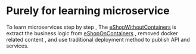 # Purely for learning microservice

To learn microservices step by step , The [eShopWithoutContainers](https://github.com/dushuaihua/eShopWithoutContainers) is extract the business logic from [eShopOnContainers](https://github.com/dotnet-architecture/eShopOnContainers) , removed docker related content , and use traditional deployment method to publish API and services.

